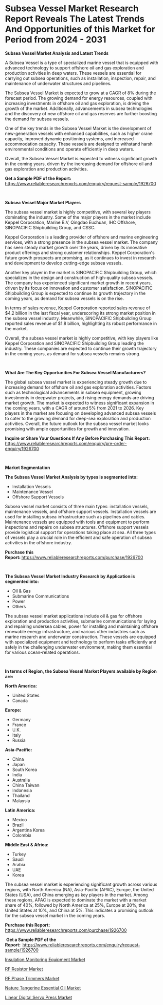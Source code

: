 <p><h1>Subsea Vessel Market Research Report Reveals The Latest Trends And Opportunities of this Market for Period from 2024 - 2031</h1></p><p><strong>Subsea Vessel Market Analysis and Latest Trends</strong></p>
<p><p>A Subsea Vessel is a type of specialized marine vessel that is equipped with advanced technology to support offshore oil and gas exploration and production activities in deep waters. These vessels are essential for carrying out subsea operations, such as installation, inspection, repair, and maintenance of underwater structures and pipelines.</p><p>The Subsea Vessel Market is expected to grow at a CAGR of 8% during the forecast period. The growing demand for energy resources, coupled with increasing investments in offshore oil and gas exploration, is driving the growth of the market. Additionally, advancements in subsea technologies and the discovery of new offshore oil and gas reserves are further boosting the demand for subsea vessels.</p><p>One of the key trends in the Subsea Vessel Market is the development of new-generation vessels with enhanced capabilities, such as higher crane capacity, improved dynamic positioning systems, and increased accommodation capacity. These vessels are designed to withstand harsh environmental conditions and operate efficiently in deep waters.</p><p>Overall, the Subsea Vessel Market is expected to witness significant growth in the coming years, driven by the increasing demand for offshore oil and gas exploration and production activities.</p></p>
<p><strong>Get a Sample PDF of the Report:&nbsp;</strong> <a href="https://www.reliableresearchreports.com/enquiry/request-sample/1926700">https://www.reliableresearchreports.com/enquiry/request-sample/1926700</a></p>
<p>&nbsp;</p>
<p><strong>Subsea Vessel Major Market Players</strong></p>
<p><p>The subsea vessel market is highly competitive, with several key players dominating the industry. Some of the major players in the market include Keppel Corporation, Marine B.V, Qingdao Euchuan, IHC Offshore, SINOPACIFIC Shipbuilding Group, and CSSC.</p><p>Keppel Corporation is a leading provider of offshore and marine engineering services, with a strong presence in the subsea vessel market. The company has seen steady market growth over the years, driven by its innovative product offerings and strong customer relationships. Keppel Corporation's future growth prospects are promising, as it continues to invest in research and development to develop cutting-edge subsea vessels.</p><p>Another key player in the market is SINOPACIFIC Shipbuilding Group, which specializes in the design and construction of high-quality subsea vessels. The company has experienced significant market growth in recent years, driven by its focus on innovation and customer satisfaction. SINOPACIFIC Shipbuilding Group is expected to continue its growth trajectory in the coming years, as demand for subsea vessels is on the rise.</p><p>In terms of sales revenue, Keppel Corporation reported sales revenue of $4.2 billion in the last fiscal year, underscoring its strong market position in the subsea vessel industry. Meanwhile, SINOPACIFIC Shipbuilding Group reported sales revenue of $1.8 billion, highlighting its robust performance in the market.</p><p>Overall, the subsea vessel market is highly competitive, with key players like Keppel Corporation and SINOPACIFIC Shipbuilding Group leading the industry. These companies are expected to continue their growth trajectory in the coming years, as demand for subsea vessels remains strong.</p></p>
<p>&nbsp;</p>
<p><strong>What Are The Key Opportunities For Subsea Vessel Manufacturers?</strong></p>
<p><p>The global subsea vessel market is experiencing steady growth due to increasing demand for offshore oil and gas exploration activities. Factors such as technological advancements in subsea equipment, growing investments in deepwater projects, and rising energy demands are driving market growth. The market is expected to witness significant expansion in the coming years, with a CAGR of around 5% from 2021 to 2026. Key players in the market are focusing on developing advanced subsea vessels to cater to the growing demand for deep-sea exploration and production activities. Overall, the future outlook for the subsea vessel market looks promising with ample opportunities for growth and innovation.</p></p>
<p><strong>Inquire or Share Your Questions If Any Before Purchasing This Report:</strong> <a href="https://www.reliableresearchreports.com/enquiry/pre-order-enquiry/1926700">https://www.reliableresearchreports.com/enquiry/pre-order-enquiry/1926700</a></p>
<p>&nbsp;</p>
<p><strong>Market Segmentation</strong></p>
<p><strong>The Subsea Vessel Market Analysis by types is segmented into:</strong></p>
<p><ul><li>Installation Vessels</li><li>Maintenance Vessel</li><li>Offshore Support Vessels</li></ul></p>
<p><p>Subsea vessel market consists of three main types: installation vessels, maintenance vessels, and offshore support vessels. Installation vessels are used for installing subsea infrastructure such as pipelines and cables. Maintenance vessels are equipped with tools and equipment to perform inspections and repairs on subsea structures. Offshore support vessels provide logistical support for operations taking place at sea. All three types of vessels play a crucial role in the efficient and safe operation of subsea activities in the offshore industry.</p></p>
<p><strong>Purchase this Report:&nbsp;</strong><a href="https://www.reliableresearchreports.com/purchase/1926700">https://www.reliableresearchreports.com/purchase/1926700</a></p>
<p>&nbsp;</p>
<p><strong>The Subsea Vessel Market Industry Research by Application is segmented into:</strong></p>
<p><ul><li>Oil & Gas</li><li>Submarine Communications</li><li>Power</li><li>Others</li></ul></p>
<p><p>The subsea vessel market applications include oil & gas for offshore exploration and production activities, submarine communications for laying and repairing undersea cables, power for installing and maintaining offshore renewable energy infrastructure, and various other industries such as marine research and underwater construction. These vessels are equipped with specialized equipment and technology to perform tasks efficiently and safely in the challenging underwater environment, making them essential for various ocean-related operations.</p></p>
<p>&nbsp;</p>
<p><strong>In terms of Region, the Subsea Vessel Market Players available by Region are:</strong></p>
<p>
    <p> <strong> North America: </strong>
        <ul>
            <li>United States</li>
            <li>Canada</li>
        </ul>
        </p> 
    <p> <strong> Europe: </strong>
        <ul>
            <li>Germany</li>
            <li>France</li>
            <li>U.K.</li>
            <li>Italy</li>
            <li>Russia</li>
        </ul>
        </p> 
    <p> <strong> Asia-Pacific: </strong>
        <ul>
            <li>China</li>
            <li>Japan</li>
            <li>South Korea</li>
            <li>India</li>
            <li>Australia</li>
            <li>China Taiwan</li>
            <li>Indonesia</li>
            <li>Thailand</li>
            <li>Malaysia</li>
        </ul>
        </p> 
    <p> <strong> Latin America: </strong>
        <ul>
            <li>Mexico</li>
            <li>Brazil</li>
            <li>Argentina Korea</li>
            <li>Colombia</li>
        </ul>
        </p> 
    <p> <strong> Middle East & Africa: </strong>
        <ul>
            <li>Turkey</li>
            <li>Saudi</li>
            <li>Arabia</li>
            <li>UAE</li>
            <li>Korea</li>
        </ul>
    </p>
    </p>
<p><p>The subsea vessel market is experiencing significant growth across various regions, with North America (NA), Asia-Pacific (APAC), Europe, the United States (USA), and China emerging as key players in the market. Among these regions, APAC is expected to dominate the market with a market share of 40%, followed by North America at 25%, Europe at 20%, the United States at 10%, and China at 5%. This indicates a promising outlook for the subsea vessel market in the coming years.</p></p>
<p><strong>Purchase this Report: </strong><a href="https://www.reliableresearchreports.com/purchase/1926700">https://www.reliableresearchreports.com/purchase/1926700</a></p>
<p>&nbsp;<strong>Get a Sample PDF of the Report:&nbsp;&nbsp;</strong><a href="https://www.reliableresearchreports.com/enquiry/request-sample/1926700">https://www.reliableresearchreports.com/enquiry/request-sample/1926700</a></p>
<p><strong></strong></p>
<p><p><a href="https://cat-emmental-94b.notion.site/Insulation-Monitoring-Equipment-Market-Size-and-Growth-Market-Segmentation-Regional-and-Country-Br-2936299f53e84b7faf8c1c04647ca13c">Insulation Monitoring Equipment Market</a></p><p><a href="https://view.publitas.com/reportprime-1/rf-resistor-market-size-2024-2031-global-industrial-analysis-key-geographical-regions-market-share-top-key-players-product-types-and-forecast-research-report/">RF Resistor Market</a></p><p><a href="https://view.publitas.com/reportprime-1/rf-phase-trimmers-market-size-growing-and-forecasted-for-period-from-2024-2031-and-provides-complete-market-analysis-of-this-market/">RF Phase Trimmers Market</a></p><p><a href="https://cat-emmental-94b.notion.site/Nature-Tangerine-Essential-Oil-Market-Size-Share-Trends-Analysis-Report-By-Material-By-Type-By--037589033ddf4fe68c85cfc1576ea3d2">Nature Tangerine Essential Oil Market</a></p><p><a href="https://silk-columnist-571.notion.site/Linear-Digital-Servo-Press-Market-with-the-goal-of-estimating-the-market-size-and-future-growth-pote-675530315a0741bead73b499dfab4d7d">Linear Digital Servo Press Market</a></p></p>